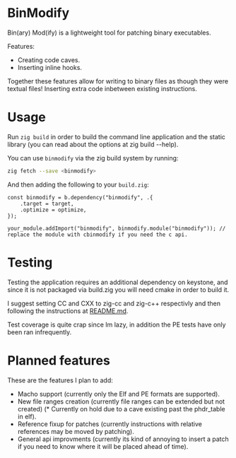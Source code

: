 BinModify
=========

Bin(ary) Mod(ify) is a lightweight tool for patching binary executables.

Features:

- Creating code caves.
- Inserting inline hooks.

Together these features allow for writing to binary files as though they were textual files! Inserting extra code inbetween existing instructions.

Usage
=====

Run `zig build` in order to build the command line application and the static library (you can read about the options at zig build --help).

You can use `binmodify` via the zig build system by running:
```bash
zig fetch --save <binmodify>
```
And then adding the following to your `build.zig`:
```zig
const binmodify = b.dependency("binmodify", .{
    .target = target,
    .optimize = optimize,
});

your_module.addImport("binmodify", binmodify.module("binmodify")); // replace the module with cbinmodify if you need the c api.
```

Testing
=======

Testing the application requires an additional dependency on keystone, 
and since it is not packaged via build.zig you will need cmake in order to build it.  

I suggest setting CC and CXX to zig-cc and zig-c++ respectivly and then following the instructions at [README.md](keystone/README.md).

Test coverage is quite crap since Im lazy, in addition the PE tests have only been ran infrequently.

Planned features
================

These are the features I plan to add:

- Macho support (currently only the Elf and PE formats are supported).
- New file ranges creation (currently file ranges can be extended but not created) (* Currently on hold due to a cave existing past the phdr_table in elf).
- Reference fixup for patches (currently instructions with relative references may be moved by patching).
- General api improvments (currently its kind of annoying to insert a patch if you need to know where it will be placed ahead of time).
